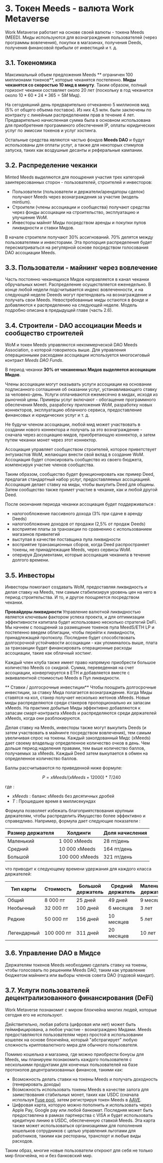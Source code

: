 # 3. Токен Meeds - валюта Work Metaverse

Work Metaverse работает на основе своей валюты - токена Meeds (MEED). Миды используются для вознаграждения пользователей (через программы вовлечения), покупки в магазинах, получения Deeds, получения финансовой прибыли от инвестиций и т. д.

## 3.1. Токеномика

Максимальный объем предложения Meeds ** ограничен 100 миллионами токенов**, которые чеканятся постепенно. **Миды чеканятся со скоростью 10 мид в минуту**. Таким образом, полный горизонт чеканки составляет около 20 лет (поскольку в год чеканится около $10*60*24*365 = 5M$ Мид).

На сегодняшний день предварительно отчеканено 5 миллионов мид (5% от общего объема поставок). Из них 4,5 млн. были заключены по контракту с линейным распределением прав в течение 4 лет. Предварительно начисленная сумма была в основном использована для приобретения программного обеспечения IP, оплаты юридических услуг по эмиссии токенов и услуг хостинга.

Остальные средства являются частью фондов __Meeds DAO__ и будут использованы для оплаты услуг, а также для некоторых стимулов запуска, таких как воздушные десанты и реферальные кампании.


## 3.2. Распределение чеканки

Minted Meeds выделяются для поощрения участия трех категорий заинтересованных сторон - пользователей, строителей и инвесторов:

- Пользователи (пользователи и держатели/арендаторы сделок) получают Meeds через вознаграждения за участие (модель mintium).
- Строители (члены ассоциации и сообщества) получают средства через фонды ассоциации на строительство, эксплуатацию и улучшение WoM.
- Инвесторы майнят Миды посредством аренды и покупки пулов ликвидности и ставки Мидов.

В начале строители получают 30% ассигнований. 70% делятся между пользователями и инвесторами. Эта пропорция распределения будет пересматриваться на регулярной основе посредством голосования DAO ассоциации Meeds.

## 3.3. Пользователи - майнинг через вовлечение

Часть постоянно чеканящихся Мидов направляется в канал чеканки обручальных монет. Распределение осуществляется еженедельно. В конце любой недели подсчитывается индекс вовлеченности, и на следующей неделе Deeeds могут претендовать на вознаграждение и получать свои Meeds. Невостребованные миды остаются в фонде и добавляются к распределению на следующей неделе. Модель подробно описана в предыдущей главе (часть 2.6).

## 3.4. Строители - DAO ассоциации Meeds и сообщество строителей

WoM и токен Meeds управляются некоммерческой DAO Meeds Association, о которой говорилось выше. Для управления операционными расходами ассоциации используется многосиговый контракт _Meeds DAO Funds_.

В период чеканки **30% от чеканенных Мидов выделяется ассоциации Мидов**.

Члены ассоциации могут оказывать услуги ассоциации на основании подписанного соглашения об оказании услуг, устанавливающего ставку за человеко-день. Услуги оплачиваются ежемесячно в мидах, исходя из рыночной цены. Примеры услуг включают - обогащение программного обеспечения Meeds, разработку приложения WoM, разработку новых коннекторов, эксплуатацию облачного сервиса, предоставление финансовых и юридических услуг и т. д.

Не будучи членом ассоциации, любой мид может участвовать в создании нового коннектора и получать за это вознаграждение - сначала через ассоциацию мидов, приобретающую коннектор, а затем путем чеканки монет через этот коннектор.

Ассоциация управляет сообществом строителей, которое приветствует энтузиастов WoM, желающих внести свой вклад в создание WoM. Ассоциация будет спонсировать сообщество из своего бюджета, компенсируя участие членов сообщества.

Таким образом, сообщество будет функционировать как пример Deed, предлагая стандартный набор услуг, предоставляемых ассоциацией. Ассоциация делает ставку на миды, чтобы выкупить Deed для общины. Затем сообщество также примет участие в чеканке, как и любой другой Deed.

После окончания периода чеканки ассоциация будет поддерживаться :

- налогообложение пассивного дохода (3% при сдаче в аренду Deeds)
- налогообложение доходов от продажи (2,5% от продаж Deeds)
- восприятие платы за транзакции по сравнению с использованием магазинов привилегий
- выступая в качестве поставщика пула ликвидности
- восприятие транзакционных сборов, когда Deed распространяет токены, не принадлежащие Meeds, через сервисы WoM.
- оперируя Документами, которые ассоциация чеканила в течение долгого времени.


## 3.5. Инвесторы

Инвесторы помогают создавать WoM, предоставляя ликвидность и делая ставку на Meeds, тем самым стабилизируя уровень цен на него в период строительства. И то, и другое поощряется посредством чеканки.

**Провайдеры ликвидности** Управление валютной ликвидностью является ключевым фактором успеха проекта, и для оптимизации эффективности капитала будет использовано несколько стратегий DeFi. Мы начнем с поощрений за размещение токенов пула MeedS/ETH LP и постепенно введем облигации, чтобы перейти к ликвидности, принадлежащей протоколу. Последнее будет способствовать долгосрочной устойчивости ассоциации - как упоминалось выше, плата за транзакции будет финансировать операционные расходы ассоциации, такие как облачный хостинг.

Каждый член клуба также имеет право напрямую приобрести большое количество Meeds со скидкой. Сумма, переведенная на счет ассоциации, конвертируется в ETH и добавляется вместе с эквивалентной стоимостью Meeds в Пул ликвидности.

** Ставки / долгосрочные инвестиции** Чтобы поощрить долгосрочные инвестиции, за ставку Мида полагается вознаграждение. Когда Миды ставятся на кол, стакер получает несколько жетонов xMeeds. Новые миды распределяются среди стакеров пропорционально их запасам xMeeds. На практике добытые Миды эффективно добавляются к запасам смарт-контракта xMeeds и распределяются среди держателей xMeeds, когда они разблокируются.

Делая ставку на Meeds, инвесторы также могут выкупить Deeds (и затем участвовать в майнинге посредством вовлечения), тем самым увеличивая спрос на токены. Каждый заколдованный Мидс (xMeeds) дает своему владельцу определенное количество очков в день. Чем дольше период наделения правами, тем выше количество баллов, получаемых за xMeeds. Каждый Deed затем выкупается в обмен на определенное количество баллов.

Баллы рассчитываются по приведенной ниже формуле:

 $$ P = xMeeds / (xMeeds + 12000) * T / 240 $$

 где :

- $xMeeds$ : баланс xMeeds без десятичных дробей
- $T$ : Прошедшее время в миллисекундах

Формула позволяет избежать благоприятствования крупным держателям, чтобы распределить Имущество более эффективно и справедливо. Например, формула дает следующие показатели :

| **Размер держателя** | **Холдинги**   | **Доля начисления** |
| -------------------- | -------------- | ------------------- |
| Маленький            | 1 000 xMeeds   | 28 пт/день          |
| Средний              | 10 000 xMeeds  | 164 пт/день         |
| Большой              | 100 000 xMeeds | 321 пт/день         |


что приводит к следующему времени удержания для каждого класса держателей:

| **Тип карты** | **Стоимость** | **Большой держатель** | **Средний держатель** | **Маленький держатель** |
| ------------- | ------------- | --------------------- | --------------------- | ----------------------- |
| Общий         | 8 000 пт      | 25 дней               | 49 дней               | 9 месяцев               |
| Необычный     | 32 000 пт     | 100 дней              | 6 месяцев             | 3 лет                   |
| Редкие        | 50 000 пт     | 156 дней              | 10 месяцев            | 5 лет                   |
| Легендарный   | 100 000 пт    | 311 дней              | 20 месяцев            | 10 лет                  |

## 3.6. Управление DAO в Мидсе

Держателям токенов Meeds необходимо сделать ставку на токены, чтобы голосовать по решениям Meeds DAO, таким как управление бюджетом майнинга или выборы членов совета DAO (годовой мандат).

## 3.7. Услуги пользователей децентрализованного финансирования (DeFi)

Work Metaverse познакомит с миром блокчейна многих людей, которые сегодня его не используют.

Действительно, любая работа (цифровая или нет) может быть геймифицирована, а любое участие - вознаграждено Мидами. Meeds предоставляются пользователям через простой в использовании кошелек на основе блокчейна, который "абстрагирует" любую сложность криптовалютного мира для обычного пользователя.

Помимо кошелька и магазина, где можно приобрести бонусы для Meeds, мы планируем познакомить каждого пользователя с несколькими продуктами для конечных пользователей на базе протоколов децентрализованных финансов, такими как:

- Возможность делать ставки на токены Meeds и получать доходность (генерировать доходы)
- Возможность использовать токены Meeds в качестве залога для заимствования стабильных монет, таких как USDC (сначала используя [Fuse pool](https://app.rari.capital/fuse), затем регистрируя токен Meeds в [AAVE](https://aave.com/).
- Цифровая карта, которую можно пополнить и использовать через Apple Pay, Google pay или любой банкомат. Последняя может быть предоставлена в рамках партнерства с VISA и будет использовать кредитную линию в USDC, обеспеченную ставкой Meeds. Эта карта также может использоваться организациями для пополнения кошельков сотрудников с целью управления льготами для работников, такими как рестораны, транспорт и любые виды расходов.

Таким образ, многие новые пользователи откроют для себя не только мир блокчейна, но и без банковский мир.

 
